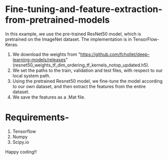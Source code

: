 # Fine-tuning-and-feature-extraction-from-pretrained-models
In this example, we use the pre-trained ResNet50 model, which is pretrained on the ImageNet dataset. The implementation is in TensorFlow-Keras. 

1. We download the weights from "https://github.com/fchollet/deep-learning-models/releases"  (resnet50_weights_tf_dim_ordering_tf_kernels_notop_updated.h5).
2. We set the paths to the train, validation and test files, with respect to our local system path.
3. Using the pretrained Resnet50 model, we fine-tune the model according to our own dataset, and then extract the features from the entire dataset.
4. We save the features as a .Mat file.

# Requirements-

1. Tensorflow
2. Numpy
3. Scipy.io

Happy coding!!
